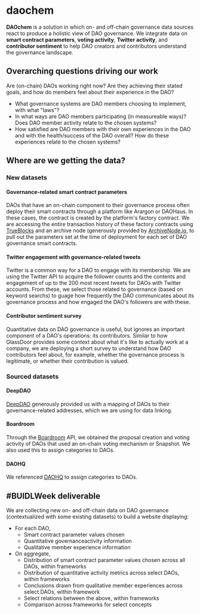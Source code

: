 # daochem
**DAOchem** is a solution in which on- and off-chain governance data sources react to produce a holistic view of DAO governance. We integrate data on **smart contract parameters**, **voting activity**, **Twitter activity**, and **contributor sentiment** to help DAO creators and contributors understand the governance landscape.

## Overarching questions driving our work
Are (on-chain) DAOs working right now? Are they achieving their stated goals, and how do members feel about their experience in the DAO?
- What governance systems are DAO members choosing to implement, with what "laws"?
- In what ways are DAO members participating (in measureable ways)? Does DAO member activity relate to the chosen systems?
- How satisfied are DAO members with their own experiences in the DAO and with the health/success of the DAO overall? How do these experiences relate to the chosen systems?

## Where are we getting the data?
### New datasets
#### Governance-related smart contract parameters
DAOs that have an on-chain component to their governance process often deploy their smart contracts through a platform like Arargon or DAOHaus. In these cases, the contract is created by the platform's factory contract. We are accessing the entire transaction history of these factory contracts using [TrueBlocks](https://trueblocks.io/) and an archive node (generously provided by [ArchiveNode.io](https://archivenode.io/), to pull out the parameters set at the time of deployment for each set of DAO governance smart contracts.
#### Twitter engagement with governance-related tweets
Twitter is a common way for a DAO to engage with its membership. We are using the Twitter API to acquire the follower counts and the contents and engagement of up to the 200 most recent tweets for DAOs with Twitter accounts. From these, we select those related to governance (based on keyword searchs) to guage how frequently the DAO communicates about its governance process and how engaged the DAO's followers are with these.
#### Contributor sentiment survey
Quantitative data on DAO governance is useful, but ignores an important component of a DAO's operations: its contributors. Similar to how GlassDoor provides some context about what it's like to actually work at a company, we are deploying a short survey to understand how DAO contributors feel about, for example, whether the governance process is legitimate, or whether their contribution is valued.
### Sourced datasets
#### DeepDAO
[DeepDAO](https://archivenode.io/) generously provided us with a mapping of DAOs to their governance-related addresses, which we are using for data linking.
#### Boardroom
Through the [Boardroom](https://www.boardroom.info/) API, we obtained the proposal creation and voting activity of DAOs that used an on-chain voting mechanism or Snapshot. We also used this to assign categories to DAOs.
#### DAOHQ
We referenced [DAOHQ](https://www.daohq.co/) to assign categories to DAOs.

## #BUIDLWeek deliverable
We are collecting new on- and off-chain data on DAO governance (contextualized with some existing datasets) to build a website displaying:
- For each DAO, 
  - Smart contract parameter values chosen
  - Quantitative governanceactivity information
  - Qualitative member experience information
- On aggregate,
  - Distribution of smart contract parameter values chosen across all DAOs, within frameworks
  - Distribution of quantitative activity metrics across select DAOs, within frameworks
  - Conclusions drawn from qualitative member experiences across select DAOs, within framework
  - Select relations between the above, within frameworks
  - Comparison across frameworks for select concepts
